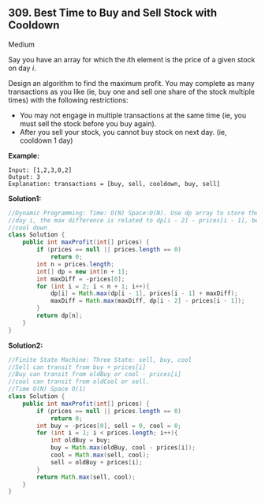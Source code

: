 ## 309. Best Time to Buy and Sell Stock with Cooldown

Medium

Say you have an array for which the *i*th element is the price of a given stock on day *i*.

Design an algorithm to find the maximum profit. You may complete as many transactions as you like (ie, buy one and sell one share of the stock multiple times) with the following restrictions:

- You may not engage in multiple transactions at the same time (ie, you must sell the stock before you buy again).
- After you sell your stock, you cannot buy stock on next day. (ie, cooldown 1 day)

**Example:**

```
Input: [1,2,3,0,2]
Output: 3 
Explanation: transactions = [buy, sell, cooldown, buy, sell]
```



**Solution1:**

```java
//Dynamic Programming: Time: O(N) Space:O(N). Use dp array to store the max profit in 
//day i, the max difference is related to dp[i - 2] - prices[i - 1], because one day 
//cool down
class Solution {
    public int maxProfit(int[] prices) {
        if (prices == null || prices.length == 0)
            return 0;
        int n = prices.length;
        int[] dp = new int[n + 1];
        int maxDiff = -prices[0];
        for (int i = 2; i < n + 1; i++){
            dp[i] = Math.max(dp[i - 1], prices[i - 1] + maxDiff);
            maxDiff = Math.max(maxDiff, dp[i - 2] - prices[i - 1]);
        }
        return dp[n];
    }
}
```

**Solution2:**

```java
//Finite State Machine: Three State: sell, buy, cool
//Sell can transit from buy + prices[i]
//Buy can transit from oldBuy or cool - prices[i]
//cool can transit from oldCool or sell.
//Time O(N) Space O(1)
class Solution {
    public int maxProfit(int[] prices) {
        if (prices == null || prices.length == 0)
            return 0;
        int buy = -prices[0], sell = 0, cool = 0;
        for (int i = 1; i < prices.length; i++){
            int oldBuy = buy;
            buy = Math.max(oldBuy, cool - prices[i]);
            cool = Math.max(sell, cool);
            sell = oldBuy + prices[i];
        }
        return Math.max(sell, cool);
    }
}
```

